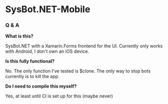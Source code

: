 # SysBot.NET-Mobile

### Q & A ###

**What is this?**

SysBot.NET with a Xamarin.Forms frontend for the UI. Currently only works with Android, I don't own an iOS device.

**Is this fully functional?**

No. The only function I've tested is $clone. The only way to stop bots currently is to kill the app.

**Do I need to compile this myself?**

Yes, at least until CI is set up for this (maybe never)

